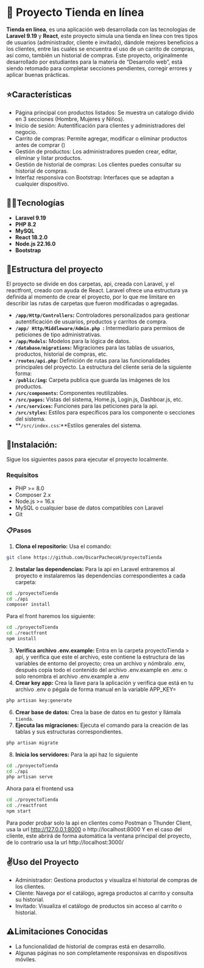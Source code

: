 # 🏪 Proyecto Tienda en línea
**Tienda en línea**, es una aplicación web desarrollada con las tecnologías de **Laravel 9.19** y **React**, este proyecto simula una tienda en línea con tres tipos de usuarios (administrador, cliente e invitado), dándole mejores beneficios a los clientes, entre las cuales se encuentra el uso de un carrito de compras, así como, también un historial de compras.
Este proyecto, originalmente desarrollado por estudiantes para la materia de “Desarrollo web”, está siendo retomado para completar secciones pendientes, corregir errores y aplicar buenas prácticas.

## ⭐Características
- Página principal con productos listados: Se muestra un catalogo divido en 3 secciones (Hombre, Mujeres y Niños).
- Inicio de sesión: Autentificación para clientes y administradores del negocio.
- Carrito de compras: Permite agregar, modificar o eliminar productos antes de comprar ()
- Gestión de productos: Los administradores pueden crear, editar, eliminar y listar productos.
- Gestión de historial de compras: Los clientes puedes consultar su historial de compras.
- Interfaz responsiva con Bootstrap: Interfaces que se adaptan a cualquier dispositivo.

## 🧑‍💻Tecnologías
- **Laravel 9.19**
- **PHP 8.2**
- **MySQL**
- **React 18.2.0**
- **Node.js 22.16.0**
- **Bootstrap**

## 📁Estructura del proyecto
El proyecto se divide en dos carpetas, api, creada con Laravel, y el reactfront, creado con ayuda de React.
Laravel ofrece una estructura ya definida al momento de crear el proyecto, por lo que me limitare en describir las rutas de carpetas que fueron modificadas o agregadas. 
- **`/app/Http/Controllers`:** Controladores personalizados para gestionar autentificación de usuarios, productos y carritos de compra. 
- **`/app/ Http/Middleware/Admin.php `:** Intermediario para permisos de peticiones de tipo administrativas.
- **`/app/Models`:** Modelos para la lógica de datos.
- **`/database/migrations`:** Migraciones para las tablas de usuarios, productos, historial de compras, etc.
- **`/routes/api.php`:** Definición de rutas para las funcionalidades principales del proyecto.
La estructura del cliente seria de la siguiente forma:
- **`/public/img`:** Carpeta publica que guarda las imágenes de los productos.
- **`/src/components`:** Componentes reutilizables.
- **`/src/pages`:** Vistas del sistema, Home.js, Login.js, Dashboar.js, etc.
- **`/src/services`:** Funciones para las peticiones para la api.
- **`/src/styles`:** Estilos para específicos para los componente o secciones del sistema.
- **`/src/index.css`:**Estilos generales del sistema.

## 🚀Instalación:
Sigue los siguientes pasos para ejecutar el proyecto localmente.
### Requisitos
- PHP >= 8.0
- Composer 2.x
- Node.js >= 16.x
- MySQL o cualquier base de datos compatibles con Laravel
- Git

### 📋Pasos
1. **Clona el repositorio:** Usa el comando:  
```bash
git clone https://github.com/OscarPachecoH/proyectoTienda
```
2. **Instalar las dependencias:** Para la api en Laravel entraremos al proyecto e instalaremos las dependencias correspondientes a cada carpeta: 
```bash
cd ./proyectoTienda
cd ./api
composer install
```
Para el front haremos los siguiente:
```bash
cd ./proyectoTienda
cd ./reactfront
npm install
```
3. **Verifica archivo .env.example:** Entra en la carpeta proyectoTienda > api, y verifica que este el archivo, este contiene la estructura de las variables de entorno del proyecto; crea un archivo y nómbralo .env, después copia todo el contenido del archivo .env.example en .env. o solo renombra el archivo .env.example a .env
4. **Crear key app:** Crea la llave para la aplicación y verifica que está en tu archivo .env o pégala de forma manual en la variable APP_KEY=
```bash
php artisan key:generate
```
6. **Crear base de datos:** Crea la base de datos en tu gestor y llámala `tienda`.
7. **Ejecuta las migraciones:** Ejecuta el comando para la creación de las tablas y sus estructuras correspondientes.
```bash
php artisan migrate
```
8. **Inicia los servidores:** Para la api haz lo siguiente
```bash
cd ./proyectoTienda
cd ./api
php artisan serve
```
Ahora para el frontend usa
```bash
cd ./proyectoTienda
cd ./reactfront
npm start
```
Para poder probar solo la api en clientes como Postman o Thunder Client, usa la url http://127.0.0.1:8000 o http://localhost:8000
Y en el caso del cliente, este abrirá de forma automática la ventana principal del proyecto, de lo contrario usa la url http://localhost:3000/
## ✌️Uso del Proyecto
- Administrador: Gestiona productos y visualiza el historial de compras de los clientes.
- Cliente: Navega por el catálogo, agrega productos al carrito y consulta su historial.
- Invitado: Visualiza el catálogo de productos sin acceso al carrito o historial.
## ⚠️Limitaciones Conocidas
- La funcionalidad de historial de compras está en desarrollo.
- Algunas páginas no son completamente responsivas en dispositivos móviles.